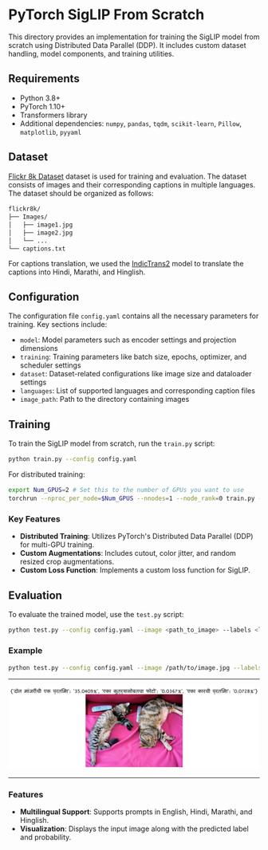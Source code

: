 # PyTorch SigLIP From Scratch

This directory provides an implementation for training the SigLIP model from scratch using Distributed Data Parallel (DDP). It includes custom dataset handling, model components, and training utilities.

## Requirements

- Python 3.8+
- PyTorch 1.10+
- Transformers library
- Additional dependencies: `numpy`, `pandas`, `tqdm`, `scikit-learn`, `Pillow`, `matplotlib`, `pyyaml`

## Dataset

<a href="https://www.kaggle.com/datasets/adityajn105/flickr8k" target="_blank">Flickr 8k Dataset</a> dataset is used for training and evaluation. The dataset consists of images and their corresponding captions in multiple languages. The dataset should be organized as follows:

```
flickr8k/
├── Images/
│   ├── image1.jpg
│   ├── image2.jpg
│   └── ...
└── captions.txt
```

For captions translation, we used the <a href="https://github.com/AI4Bharat/IndicTrans2" target="_blank">IndicTrans2</a> model to translate the captions into Hindi, Marathi, and Hinglish.

## Configuration

The configuration file `config.yaml` contains all the necessary parameters for training. Key sections include:

- `model`: Model parameters such as encoder settings and projection dimensions
- `training`: Training parameters like batch size, epochs, optimizer, and scheduler settings
- `dataset`: Dataset-related configurations like image size and dataloader settings
- `languages`: List of supported languages and corresponding caption files
- `image_path`: Path to the directory containing images

## Training

To train the SigLIP model from scratch, run the `train.py` script:

```bash
python train.py --config config.yaml
```

For distributed training:

```bash
export Num_GPUS=2 # Set this to the number of GPUs you want to use
torchrun --nproc_per_node=$Num_GPUS --nnodes=1 --node_rank=0 train.py --config config.yaml
```

### Key Features

- **Distributed Training**: Utilizes PyTorch's Distributed Data Parallel (DDP) for multi-GPU training.
- **Custom Augmentations**: Includes cutout, color jitter, and random resized crop augmentations.
- **Custom Loss Function**: Implements a custom loss function for SigLIP.

## Evaluation

To evaluate the trained model, use the `test.py` script:

```bash
python test.py --config config.yaml --image <path_to_image> --labels <label1> <label2> ... --language <language>
```

### Example

```bash
python test.py --config config.yaml --image /path/to/image.jpg --labels "cat" "dog" "car" --language marathi
```

---
![Image of 2 cats](../data/2cats.png)

---

### Features

- **Multilingual Support**: Supports prompts in English, Hindi, Marathi, and Hinglish.
- **Visualization**: Displays the input image along with the predicted label and probability.
